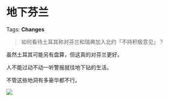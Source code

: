 # 地下芬兰

Tags: **Changes**

> 如何看待土耳其称对芬兰和瑞典加入北约「不持积极意见」？



虽然土耳其可能另有盘算，但这真的对芬兰更好。

人不能过动不动一听警报就往地下钻的生活。

不管这些地洞有多豪华都不行。

![](https://pic2.zhimg.com/50/v2-7aa6a768ccb822b010410e492a336112_720w.jpg?source=1940ef5c)

